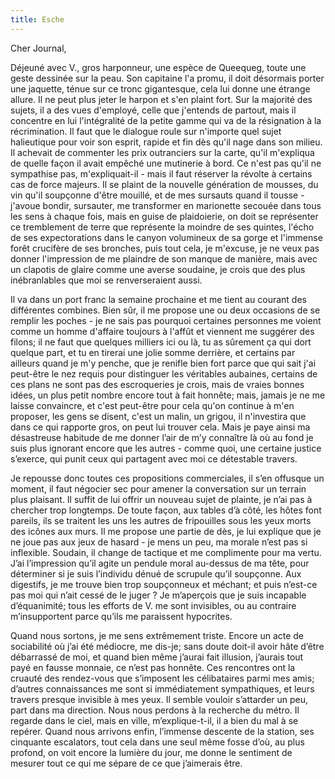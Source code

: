 ```yaml
---
title: Esche
---
```


Cher Journal,

Déjeuné avec V., gros harponneur, une espèce de Queequeg, toute une geste
dessinée sur la peau. Son capitaine l'a promu, il doit désormais porter une
jaquette, ténue sur ce tronc gigantesque, cela lui donne une étrange allure. Il
ne peut plus jeter le harpon et s'en plaint fort. Sur la majorité des sujets,
il a des vues d'employé, celle que j'entends de partout, mais il concentre en
lui l'intégralité de la petite gamme qui va de la résignation à la
récrimination. Il faut que le dialogue roule sur n'importe quel sujet
halieutique pour voir son esprit, rapide et fin dès qu'il nage dans son milieu.
Il achevait de commenter les prix outranciers sur la carte, qu'il m'expliqua de
quelle façon il avait empêché une mutinerie à bord. Ce n'est pas qu'il ne
sympathise pas, m'expliquait-il - mais il faut réserver la révolte à certains
cas de force majeurs. Il se plaint de la nouvelle génération de mousses, du vin
qu'il soupçonne d'être mouillé, et de mes sursauts quand il tousse - j'avoue
bondir, sursauter, me transformer en marionette secouée dans tous les sens à
chaque fois, mais en guise de plaidoierie, on doit se représenter ce
tremblement de terre que représente la moindre de ses quintes, l'écho de ses
expectorations dans le canyon volumineux de sa gorge et l'immense forêt
crucifère de ses bronches, puis tout cela, je m'excuse, je ne veux pas donner
l'impression de me plaindre de son manque de manière, mais avec un clapotis de
glaire comme une averse soudaine, je crois que des plus inébranlables que moi
se renverseraient aussi.

Il va dans un port franc la semaine prochaine et me tient au courant des
différentes combines. Bien sûr, il me propose une ou deux occasions de se
remplir les poches - je ne sais pas pourquoi certaines personnes me voient
comme un homme d'affaire toujours à l'affût et viennent me suggérer des filons;
il ne faut que quelques milliers ici ou là, tu as sûrement ça qui dort quelque
part, et tu en tirerai une jolie somme derrière, et certains par ailleurs quand
je m'y penche, que je renifle bien fort parce que qui sait j'ai peut-être le
nez requis pour distinguer les véritables aubaines, certains de ces plans ne
sont pas des escroqueries je crois, mais de vraies bonnes idées, un plus petit
nombre encore tout à fait honnête; mais, jamais je ne me laisse convaincre, et
c'est peut-être pour cela qu'on continue à m'en proposer, les gens se disent,
c'est un malin, un grigou, il n'investira que dans ce qui rapporte gros, on
peut lui trouver cela. Mais je paye ainsi ma désastreuse habitude de me donner
l’air de m’y connaître là où au fond je suis plus ignorant encore que les
autres - comme quoi, une certaine justice s’exerce, qui punit ceux qui
partagent avec moi ce détestable travers.

Je repousse donc toutes ces propositions commerciales, il s’en offusque un
moment, il faut négocier sec pour amener la conversation sur un terrain plus
plaisant. Il suffit de lui offrir un nouveau sujet de plainte, je n’ai pas à
chercher trop longtemps. De toute façon, aux tables d’à côté, les hôtes font
pareils, ils se traitent les uns les autres de fripouilles sous les yeux morts
des icônes aux murs. Il me propose une partie de dès, je lui explique que je ne
joue pas aux jeux de hasard - je mens un peu, ma morale n’est pas si
inflexible. Soudain, il change de tactique et me complimente pour ma vertu.
J’ai l’impression qu’il agite un pendule moral au-dessus de ma tête, pour
déterminer si je suis l’individu dénué de scrupule qu’il soupçonne. Aux
digestifs, je me trouve bien trop soupçonneux et méchant; et puis n’est-ce pas
moi qui n’ait cessé de le juger ? Je m’aperçois que je suis incapable
d’équanimité; tous les efforts de V.  me sont invisibles, ou au contraire
m’insupportent parce qu’ils me paraissent hypocrites.

Quand nous sortons, je me sens extrêmement triste. Encore un acte de
sociabilité où j’ai été médiocre, me dis-je; sans doute doit-il avoir hâte
d’être débarrassé de moi, et quand bien même j’aurai fait illusion, j’aurais
tout payé en fausse monnaie, ce n’est pas honnête. Ces rencontres ont la
cruauté des rendez-vous que s’imposent les célibataires parmi mes amis;
d’autres connaissances me sont si immédiatement sympathiques, et leurs travers
presque invisible à mes yeux. Il semble vouloir s’attarder un peu, part dans ma
direction. Nous nous perdons à la recherche du métro. Il regarde dans le ciel,
mais en ville, m’explique-t-il, il a bien du mal à se repérer. Quand nous
arrivons enfin, l’immense descente de la station, ses cinquante escalators,
tout cela dans une seul même fosse d’où, au plus profond, on voit encore la
lumière du jour, me donne le sentiment de mesurer tout ce qui me sépare de ce
que j’aimerais être.
